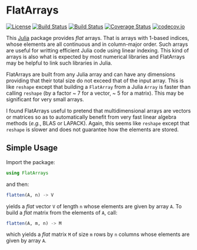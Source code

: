 # FlatArrays

[![License](http://img.shields.io/badge/license-MIT-brightgreen.svg?style=flat)](LICENSE.md)
[![Build Status](https://travis-ci.org/emmt/FlatArrays.jl.svg?branch=master)](https://travis-ci.org/emmt/FlatArrays.jl)
[![Build Status](https://ci.appveyor.com/api/projects/status/github/emmt/FlatArrays.jl?branch=master)](https://ci.appveyor.com/project/emmt/FlatArrays-jl/branch/master)
[![Coverage Status](https://coveralls.io/repos/emmt/FlatArrays.jl/badge.svg?branch=master&service=github)](https://coveralls.io/github/emmt/FlatArrays.jl?branch=master)
[![codecov.io](http://codecov.io/github/emmt/FlatArrays.jl/coverage.svg?branch=master)](http://codecov.io/github/emmt/FlatArrays.jl?branch=master)

This [Julia](http://julialang.org/) package provides *flat* arrays.  That is
arrays with 1-based indices, whose elements are all continuous and in
column-major order.  Such arrays are useful for writting efficient Julia code
using linear indexing.  This kind of arrays is also what is expected by most
numerical libraries and FlatArrays may be helpful to link such libraries in
Julia.

FlatArrays are built from any Julia array and can have any dimensions providing
that their total size do not exceed that of the input array.  This is like
`reshape` except that building a `FlatArray` from a Julia `Array` is faster
than calling `reshape` (by a factor ~ 7 for a vector, ~ 5 for a matrix).  This
may be significant for very small arrays.

I found FlatArrays useful to pretend that multidimensional arrays are vectors
or matrices so as to automatically benefit from very fast linear algebra
methods (*e.g.*, BLAS or LAPACK).  Again, this seems like `reshape` except that
`reshape` is slower and does not guarantee how the elements are stored.


## Simple Usage

Import the package:

```julia
using FlatArrays
```

and then:

```julia
flatten(A, n) -> V
```

yields a *flat* vector `V` of length `n` whose elements are given by array `A`.
To build a *flat* matrix from the elements of `A`, call:

```julia
flatten(A, m, n) -> M
```

which yields a *flat* matrix `M` of size `m` rows by `n` columns whose elements are
given by array `A`.

